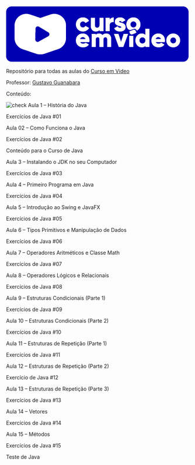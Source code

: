 ![Logo-curso-em-video](https://github.com/PisomD/Curso-em-video/blob/master/Images/Logo-Curso-em-video-Azul.png)

Repositório para todas as aulas do <a href="https://www.cursoemvideo.com/">Curso em Video</a>

Professor: <a href="https://github.com/gustavoguanabara">Gustavo Guanabara</a>

Conteúdo:

![check](https://user-images.githubusercontent.com/54972485/104204148-b734db00-540b-11eb-864c-dc0f0b21b653.png)
Aula 1 – História do Java

Exercícios de Java #01

Aula 02 – Como Funciona o Java

Exercícios de Java #02

Conteúdo para o Curso de Java

Aula 3 – Instalando o JDK no seu Computador

Exercícios de Java #03

Aula 4 – Primeiro Programa em Java

Exercícios de Java #04

Aula 5 – Introdução ao Swing e JavaFX

Exercícios de Java #05

Aula 6 – Tipos Primitivos e Manipulação de Dados

Exercícios de Java #06

Aula 7 – Operadores Aritméticos e Classe Math

Exercícios de Java #07

Aula 8 – Operadores Lógicos e Relacionais

Exercícios de Java #08

Aula 9 – Estruturas Condicionais (Parte 1)

Exercícios de Java #09

Aula 10 – Estruturas Condicionais (Parte 2)

Exercícios de Java #10

Aula 11 – Estruturas de Repetição (Parte 1)

Exercícios de Java #11

Aula 12 – Estruturas de Repetição (Parte 2)

Exercício de Java #12

Aula 13 – Estruturas de Repetição (Parte 3)

Exercícios de Java #13

Aula 14 – Vetores

Exercícios de Java #14

Aula 15 – Métodos

Exercícios de Java #15

Teste de Java

